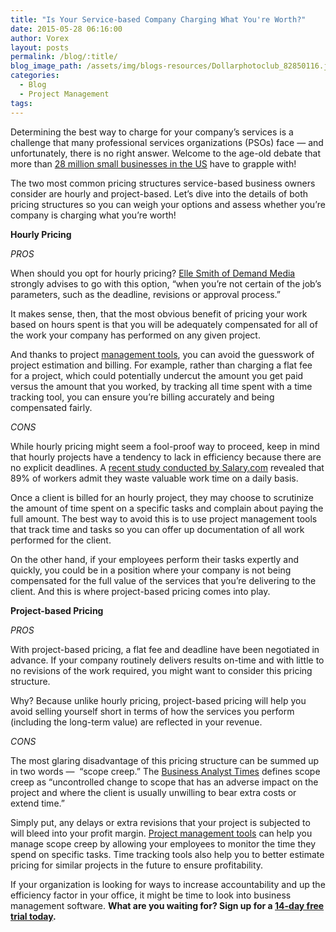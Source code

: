 ```yaml
---
title: "Is Your Service-based Company Charging What You're Worth?"
date: 2015-05-28 06:16:00
author: Vorex
layout: posts
permalink: /blog/:title/
blog_image_path: /assets/img/blogs-resources/Dollarphotoclub_82850116.jpg
categories:
  - Blog
  - Project Management
tags:  
---
```



Determining the best way to charge for your company’s services is a challenge that many professional services organizations (PSOs) face — and unfortunately, there is no right answer. Welcome to the age-old debate that more than [28 million small businesses in the US](https://www.sba.gov/sites/default/files/advocacy/SB%20Profiles%202014-15_0.pdf) have to grapple with!

The two most common pricing structures service-based business owners consider are hourly and project-based. Let’s dive into the details of both pricing structures so you can weigh your options and assess whether you’re company is charging what you’re worth!

**Hourly Pricing**

*PROS*

When should you opt for hourly pricing? [Elle Smith of Demand Media](http://smallbusiness.chron.com/fixed-price-vs-hourly-price-project-36641.html) strongly advises to go with this option, “when you’re not certain of the job’s parameters, such as the deadline, revisions or approval process.”

It makes sense, then, that the most obvious benefit of pricing your work based on hours spent is that you will be adequately compensated for all of the work your company has performed on any given project.

And thanks to project [management tools](http://www.vorex.com/product/), you can avoid the guesswork of project estimation and billing. For example, rather than charging a flat fee for a project, which could potentially undercut the amount you get paid versus the amount that you worked, by tracking all time spent with a time tracking tool, you can ensure you’re billing accurately and being compensated fairly.

*CONS*

While hourly pricing might seem a fool-proof way to proceed, keep in mind that hourly projects have a tendency to lack in efficiency because there are no explicit deadlines. A [recent study conducted by Salary.com](http://www.salary.com/2014-wasting-time-at-work/) revealed that 89% of workers admit they waste valuable work time on a daily basis.

Once a client is billed for an hourly project, they may choose to scrutinize the amount of time spent on a specific tasks and complain about paying the full amount. The best way to avoid this is to use project management tools that track time and tasks so you can offer up documentation of all work performed for the client.

On the other hand, if your employees perform their tasks expertly and quickly, you could be in a position where your company is not being compensated for the full value of the services that you’re delivering to the client. And this is where project-based pricing comes into play.

**Project-based Pricing**

*PROS*

With project-based pricing, a flat fee and deadline have been negotiated in advance. If your company routinely delivers results on-time and with little to no revisions of the work required, you might want to consider this pricing structure.

Why? Because unlike hourly pricing, project-based pricing will help you avoid selling yourself short in terms of how the services you perform (including the long-term value) are reflected in your revenue.

*CONS*

The most glaring disadvantage of this pricing structure can be summed up in two words —  “scope creep.” The [Business Analyst Times](http://www.batimes.com/articles/how-to-prevent-scope-creep-a-business-analyst-perspective.html) defines scope creep as “uncontrolled change to scope that has an adverse impact on the project and where the client is usually unwilling to bear extra costs or extend time.”

Simply put, any delays or extra revisions that your project is subjected to will bleed into your profit margin. [Project management tools](http://www.vorex.com/product/) can help you manage scope creep by allowing your employees to monitor the time they spend on specific tasks. Time tracking tools also help you to better estimate pricing for similar projects in the future to ensure profitability.

If your organization is looking for ways to increase accountability and up the efficiency factor in your office, it might be time to look into business management software. **What are you waiting for? Sign up for a [14-day free trial today](http://www.vorex.com/free-trial/).**
